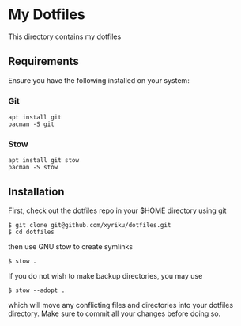 # My Dotfiles

This directory contains my dotfiles

## Requirements

Ensure you have the following installed on your system:

### Git

```
apt install git
pacman -S git
```
### Stow
```
apt install git stow
pacman -S stow
```

## Installation

First, check out the dotfiles repo in your $HOME directory using git

```
$ git clone git@github.com/xyriku/dotfiles.git
$ cd dotfiles
```

then use GNU stow to create symlinks

```
$ stow .
```

If you do not wish to make backup directories, you may use

```
$ stow --adopt .
```
which will move any conflicting files and directories into your dotfiles directory. 
Make sure to commit all your changes before doing so. 
